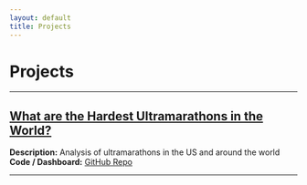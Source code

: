 ```yaml
---
layout: default
title: Projects
---
```


# Projects

---

## [What are the Hardest Ultramarathons in the World?](https://github.com/abudd8/worldshardestultramarathons)
**Description:** Analysis of ultramarathons in the US and around the world  
**Code / Dashboard:** [GitHub Repo](https://github.com/username/worldshardestultramarathons)

---
